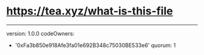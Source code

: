 # https://tea.xyz/what-is-this-file
---
version: 1.0.0
codeOwners:
  - '0xFa3b850e918Afe3fa01e692B348c75030BE533e6'
quorum: 1

